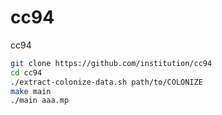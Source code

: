 cc94
====

cc94

```bash
git clone https://github.com/institution/cc94
cd cc94
./extract-colonize-data.sh path/to/COLONIZE
make main
./main aaa.mp
```
